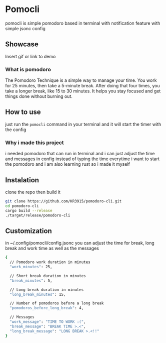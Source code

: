 # Pomocli
pomocli is simple pomodoro based in terminal with notification feature with simple jsonc config

## Showcase

Insert gif or link to demo
### What is pomodoro
The Pomodoro Technique is a simple way to manage your time. You work for 25 minutes, then take a 5-minute break. After doing that four times, you take a longer break, like 15 to 30 minutes. It helps you stay focused and get things done without burning out.
## How to use
just run the `pomocli` command in your terminal and it will start the timer with the config
### Why i made this project
i needed pomodoro that can run in terminal and i can just adjust the time and messages in config instead of typing the time everytime i want to start the pomodoro and i am also learning rust so i made it myself


## Instalation
clone the repo then build it
```bash
git clone https://github.com/KR3915/pomodoro-cli.git
cd pomodoro-cli
cargo build --release
./target/release/pomodoro-cli
```
## Customization
in ~/.config/pomocli/config.jsonc you can adjust the time for break, long break and work time as well as the messages
```bash
{
  // Pomodoro work duration in minutes
  "work_minutes": 25,

  // Short break duration in minutes
  "break_minutes": 5,

  // Long break duration in minutes
  "long_break_minutes": 15,

  // Number of pomodoros before a long break
  "pomodoros_before_long_break": 4,

  // Messages
  "work_message": "TIME TO WORK :(",
  "break_message": "BREAK TIME >.<",
  "long_break_message": "LONG BREAK >.<!!"
}
```


